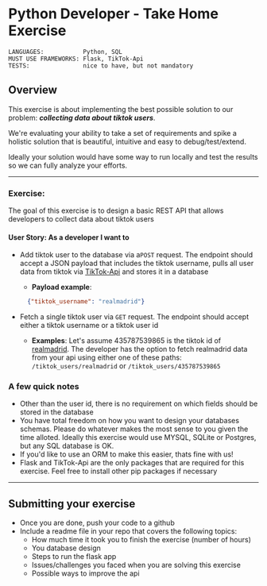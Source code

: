 # Python Developer - Take Home Exercise

```
LANGUAGES:           Python, SQL
MUST USE FRAMEWORKS: Flask, TikTok-Api
TESTS:               nice to have, but not mandatory
```

## Overview

This exercise is about implementing the best possible solution to our problem: _**collecting data about tiktok users**_.

We're evaluating your ability to take a set of requirements and spike a holistic solution that is beautiful, intuitive and easy to debug/test/extend.

Ideally your solution would have some way to run locally and test the results so we can fully analyze your efforts.

---

### Exercise: 

The goal of this exercise is to design a basic REST API that allows developers to collect data about tiktok users


#### User Story: As a developer I want to

* Add tiktok user to the database via a`POST` request. The endpoint should accept a JSON payload that includes the tiktok username, pulls all user data from tiktok via [TikTok-Api](https://github.com/davidteather/TikTok-Api) and stores it in a database
  * **Payload example**:
  ```json
    {"tiktok_username": "realmadrid"}
  ```

* Fetch a single tiktok user via `GET` request. The endpoint should accept either a tiktok username or a tiktok user id
  * **Examples**: Let's assume 435787539865 is the tiktok id of [realmadrid](https://www.tiktok.com/@realmadrid). The developer has the option to fetch realmadrid data from your api using either one of these paths: `/tiktok_users/realmadrid` or `/tiktok_users/435787539865`

### A few quick notes

* Other than the user id, there is no requirement on which fields should be stored in the database
* You have total freedom on how you want to design your databases schemas. Please do whatever makes the most sense to you given the time alloted. Ideally this exercise would use MYSQL, SQLite or Postgres, but any SQL database is OK.
* If you'd like to use an ORM to make this easier, thats fine with us!
* Flask and TikTok-Api are the only packages that are required for this exercise. Feel free to install other pip packages if necessary

---

## Submitting your exercise

- Once you are done, push your code to a github
- Include a readme file in your repo that covers the following topics:
  - How much time it took you to finish the exercise (number of hours)
  - You database design
  - Steps to run the flask app
  - Issues/challenges you faced when you are solving this exercise
  - Possible ways to improve the api
